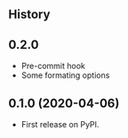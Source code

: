 ## History

0.2.0
-----------------------

* Pre-commit hook
* Some formating options


0.1.0 (2020-04-06)
------------------------

* First release on PyPI.
